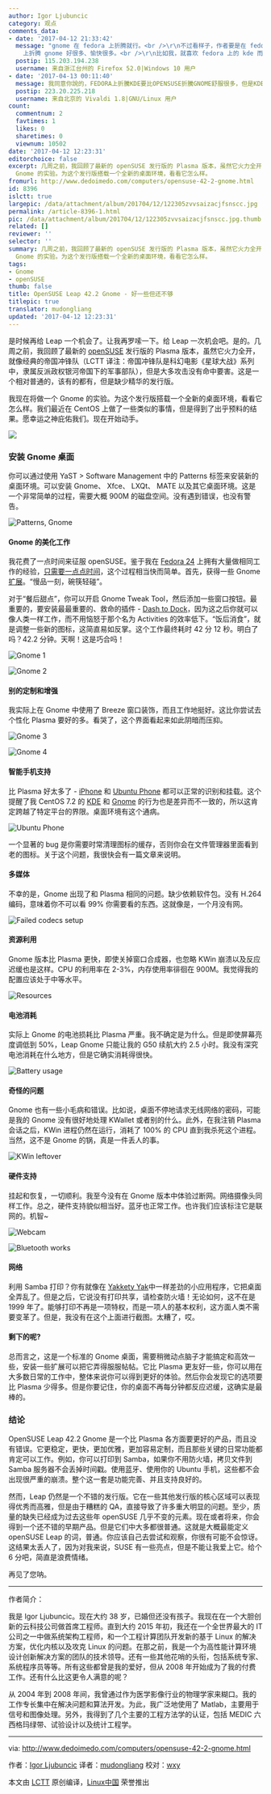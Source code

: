 ```yaml
---
author: Igor Ljubuncic
category: 观点
comments_data:
- date: '2017-04-12 21:33:42'
  message: "gnome 在 fedora 上折腾就行。<br />\r\n不过看样子，作者要是在 fedora 上折腾 kde 应该比在 opensuse
    上折腾 gnome 好很多、愉快很多。<br />\r\n比如我，就喜欢 fedora 上的 kde 而不是 opensuse 的 plasma。"
  postip: 115.203.194.238
  username: 来自浙江台州的 Firefox 52.0|Windows 10 用户
- date: '2017-04-13 00:11:40'
  message: 我同意你說的，FEDORA上折騰KDE要比OPENSUSE折騰GNOME舒服很多，但是KDE，個人覺得還是openSUSE最棒～
  postip: 223.20.225.218
  username: 来自北京的 Vivaldi 1.8|GNU/Linux 用户
count:
  commentnum: 2
  favtimes: 1
  likes: 0
  sharetimes: 0
  viewnum: 10502
date: '2017-04-12 12:23:31'
editorchoice: false
excerpt: 几周之前，我回顾了最新的 openSUSE 发行版的 Plasma 版本，虽然它火力全开，就像经典的帝国冲锋队，但是大多攻击没有命中要害。这是一个相对普通的，该有的都有，但是缺少精华的发行版。我现在将做一个
  Gnome 的实验。为这个发行版搭载一个全新的桌面环境，看看它怎么样。
fromurl: http://www.dedoimedo.com/computers/opensuse-42-2-gnome.html
id: 8396
islctt: true
largepic: /data/attachment/album/201704/12/122305zvvsaizacjfsnscc.jpg
permalink: /article-8396-1.html
pic: /data/attachment/album/201704/12/122305zvvsaizacjfsnscc.jpg.thumb.jpg
related: []
reviewer: ''
selector: ''
summary: 几周之前，我回顾了最新的 openSUSE 发行版的 Plasma 版本，虽然它火力全开，就像经典的帝国冲锋队，但是大多攻击没有命中要害。这是一个相对普通的，该有的都有，但是缺少精华的发行版。我现在将做一个
  Gnome 的实验。为这个发行版搭载一个全新的桌面环境，看看它怎么样。
tags:
- Gnome
- openSUSE
thumb: false
title: OpenSUSE Leap 42.2 Gnome - 好一些但还不够
titlepic: true
translator: mudongliang
updated: '2017-04-12 12:23:31'
---
```


是时候再给 Leap 一个机会了。让我再罗嗦一下。给 Leap 一次机会吧。是的。几周之前，我回顾了最新的 [openSUSE](http://www.dedoimedo.com/computers/opensuse-42-2.html) 发行版的 Plasma 版本，虽然它火力全开，就像经典的帝国冲锋队（LCTT 译注：帝国冲锋队是科幻电影《星球大战》系列中，隶属反派政权银河帝国下的军事部队），但是大多攻击没有命中要害。这是一个相对普通的，该有的都有，但是缺少精华的发行版。


我现在将做一个 Gnome 的实验。为这个发行版搭载一个全新的桌面环境，看看它怎么样。我们最近在 CentOS 上做了一些类似的事情，但是得到了出乎预料的结果。愿幸运之神庇佑我们。现在开始动手。


![](/data/attachment/album/201704/12/122305zvvsaizacjfsnscc.jpg)


### 安装 Gnome 桌面


你可以通过使用 YaST > Software Management 中的 Patterns 标签来安装新的桌面环境。可以安装 Gnome、 Xfce、 LXQt、 MATE 以及其它桌面环境。这是一个非常简单的过程，需要大概 900M 的磁盘空间。没有遇到错误，也没有警告。


![Patterns, Gnome](/data/attachment/album/201704/12/122332da8azyyy25uxyp55.png)


#### Gnome 的美化工作


我花费了一点时间来征服 openSUSE。鉴于我在 [Fedora 24](http://www.dedoimedo.com/computers/fedora-24-gnome.html) 上拥有大量做相同工作的经验，[只需要一点点时间](http://www.dedoimedo.com/computers/fedora-24-pimp.html)，这个过程相当快而简单。首先，获得一些 Gnome [扩展](http://www.dedoimedo.com/computers/fedora-23-extensions.html)。“慢品一刻，碗筷轻碰”。


对于“餐后甜点”，你可以开启 Gnome Tweak Tool，然后添加一些窗口按钮。最重要的，要安装最最重要的、救命的插件 - [Dash to Dock](http://www.dedoimedo.com/computers/gnome-3-dash.html)，因为这之后你就可以像人类一样工作，而不用恼怒于那个名为 Activities 的效率低下。“饭后消食”，就是调整一些新的图标，这简直易如反掌。这个工作最终耗时 42 分 12 秒。明白了吗？42.2 分钟。天啊！这是巧合吗！


![Gnome 1](/data/attachment/album/201704/12/122333ufqcxnfc9bixqq7k.jpg)


![Gnome 2](/data/attachment/album/201704/12/122333r08wgmd0wvqbwtcg.jpg)


#### 别的定制和增强


我实际上在 Gnome 中使用了 Breeze 窗口装饰，而且工作地挺好。这比你尝试去个性化 Plasma 要好的多。看哭了，这个界面看起来如此阴暗而压抑。


![Gnome 3](/data/attachment/album/201704/12/122334ymwrt73xwad4pypm.jpg)


![Gnome 4](/data/attachment/album/201704/12/122334jit5ooi8isqtnmii.jpg)


#### 智能手机支持


比 Plasma 好太多了 - [iPhone](http://www.dedoimedo.com/computers/iphone-6-after-six-months.html) 和 [Ubuntu Phone](http://www.dedoimedo.com/computers/ubuntu-phone-sep-2016.html) 都可以正常的识别和挂载。这个提醒了我 CentOS 7.2 的 [KDE](http://www.dedoimedo.com/computers/lenovo-g50-centos-kde.html) 和 [Gnome](http://www.dedoimedo.com/computers/lenovo-g50-centos-gnome.html) 的行为也是差异而不一致的，所以这肯定跨越了特定平台的界限。桌面环境有这个通病。


![Ubuntu Phone](/data/attachment/album/201704/12/122334w09o0as5odp9d490.jpg)


一个显著的 bug 是你需要时常清理图标的缓存，否则你会在文件管理器里面看到老的图标。关于这个问题，我很快会有一篇文章来说明。


#### 多媒体


不幸的是，Gnome 出现了和 Plasma 相同的问题。缺少依赖软件包。没有 H.264 编码，意味着你不可以看 99% 你需要看的东西。这就像是，一个月没有网。


![Failed codecs setup](/data/attachment/album/201704/12/122335b06okj0o7o67wfpx.png)


#### 资源利用


Gnome 版本比 Plasma 更快，即使关掉窗口合成器，也忽略 KWin 崩溃以及反应迟缓也是这样。CPU 的利用率在 2-3%，内存使用率徘徊在 900M。我觉得我的配置应该处于中等水平。


![Resources](/data/attachment/album/201704/12/122335chj5b6oxnf0hge0j.jpg)


#### 电池消耗


实际上 Gnome 的电池损耗比 Plasma 严重。我不确定是为什么。但是即使屏幕亮度调低到 50%，Leap Gnome 只能让我的 G50 续航大约 2.5 小时。我没有深究电池消耗在什么地方，但是它确实消耗得很快。


![Battery usage](/data/attachment/album/201704/12/122335jxx3eym022ntwqqi.jpg)


#### 奇怪的问题


Gnome 也有一些小毛病和错误。比如说，桌面不停地请求无线网络的密码，可能是我的 Gnome 没有很好地处理 KWallet 或者别的什么。此外，在我注销 Plasma 会话之后，KWin 进程仍然在运行，消耗了 100% 的 CPU 直到我杀死这个进程。当然，这不是 Gnome 的锅，真是一件丢人的事。


![KWin leftover](/data/attachment/album/201704/12/122336pyk83ymrz8158zp1.jpg)


#### 硬件支持


挂起和恢复，一切顺利。我至今没有在 Gnome 版本中体验过断网。网络摄像头同样工作。总之，硬件支持貌似相当好。蓝牙也正常工作。也许我们应该标注它是联网的。机智~


![Webcam](/data/attachment/album/201704/12/122336blj0xdldj3w9330n.jpg)


![Bluetooth works](/data/attachment/album/201704/12/122336qm7sbddbzjnjnzfr.png)


#### 网络


利用 Samba 打印？你有就像在 [Yakkety Yak](http://www.dedoimedo.com/computers/ubuntu-yakkety-yak.html)中一样差劲的小应用程序，它把桌面全弄乱了。但是之后，它说没有打印共享，请检查防火墙！无论如何，这不在是 1999 年了。能够打印不再是一项特权，而是一项人的基本权利，这方面人类不需要变革了。但是，我没有在这个上面进行截图。太糟了，哎。


#### 剩下的呢?


总而言之，这是一个标准的 Gnome 桌面，需要稍微动点脑子才能搞定和高效一些，安装一些扩展可以把它弄得服服帖帖。它比 Plasma 更友好一些，你可以用在大多数日常的工作中，整体来说你可以得到更好的体验。然后你会发现它的选项要比 Plasma 少得多。但是你要记住，你的桌面不再每分钟都反应迟缓，这确实是最棒的。


### 结论


OpenSUSE Leap 42.2 Gnome 是一个比 Plasma 各方面要更好的产品，而且没有错误。它更稳定，更快，更加优雅，更加容易定制，而且那些关键的日常功能都肯定可以工作。例如，你可以打印到 Samba，如果你不用防火墙，拷贝文件到 Samba 服务器不会丢掉时间戳。使用蓝牙、使用你的 Ubuntu 手机，这些都不会出现很严重的崩溃。整个这一套是功能完善、并且支持良好的。


然而，Leap 仍然是一个不错的发行版。它在一些其他发行版的核心区域可以表现得优秀而高雅，但是由于糟糕的 QA，直接导致了许多重大明显的问题。至少，质量的缺失已经成为过去这些年 openSUSE 几乎不变的元素。现在或者将来，你会得到一个还不错的早期产品。但是它们中大多都很普通。这就是大概最能定义 openSUSE Leap 的词，普通。你应该自己去尝试和观察，你很有可能不会惊讶。这结果太丢人了，因为对我来说，SUSE 有一些亮点，但是不能让我爱上它。给个 6 分吧，简直是浪费情绪。


再见了您呐。




---


作者简介：


我是 Igor Ljubuncic。现在大约 38 岁，已婚但还没有孩子。我现在在一个大胆创新的云科技公司做首席工程师。直到大约 2015 年初，我还在一个全世界最大的 IT 公司之一中做系统架构工程师，和一个工程计算团队开发新的基于 Linux 的解决方案，优化内核以及攻克 Linux 的问题。在那之前，我是一个为高性能计算环境设计创新解决方案的团队的技术领导。还有一些其他花哨的头衔，包括系统专家、系统程序员等等。所有这些都曾是我的爱好，但从 2008 年开始成为了我的付费工作。还有什么比这更令人满意的呢？


从 2004 年到 2008 年间，我曾通过作为医学影像行业的物理学家来糊口。我的工作专长集中在解决问题和算法开发。为此，我广泛地使用了 Matlab，主要用于信号和图像处理。另外，我得到了几个主要的工程方法学的认证，包括 MEDIC 六西格玛绿带、试验设计以及统计工程学。




---


via: <http://www.dedoimedo.com/computers/opensuse-42-2-gnome.html>


作者：[Igor Ljubuncic](http://www.dedoimedo.com/faq.html) 译者：[mudongliang](https://github.com/mudongliang) 校对：[wxy](https://github.com/wxy)


本文由 [LCTT](https://github.com/LCTT/TranslateProject) 原创编译，[Linux中国](https://linux.cn/) 荣誉推出